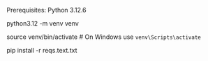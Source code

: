 Prerequisites: Python 3.12.6

python3.12 -m venv venv

source venv/bin/activate  # On Windows use `venv\Scripts\activate`

pip install -r reqs.text.txt
